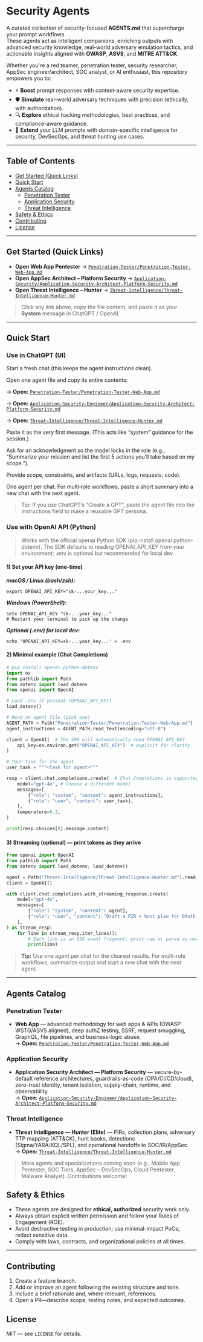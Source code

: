 # Security Agents

A curated collection of security-focused **AGENTS.md** that supercharge your prompt workflows.  
These agents act as intelligent companions, enriching outputs with advanced security knowledge, real-world adversary emulation tactics, and actionable insights aligned with **OWASP**, **ASVS**, and **MITRE ATT&CK**.

Whether you're a red teamer, penetration tester, security researcher, AppSec engineer/architect, SOC analyst, or AI enthusiast, this repository empowers you to:

- ⚡ **Boost** prompt responses with context-aware security expertise.  
- 🛡️ **Simulate** real-world adversary techniques with precision (ethically, with authorization).  
- 🔍 **Explore** ethical hacking methodologies, best practices, and compliance-aware guidance.  
- 🧠 **Extend** your LLM prompts with domain-specific intelligence for security, DevSecOps, and threat hunting use cases.

---

## Table of Contents
- [Get Started (Quick Links)](#get-started-quick-links)
- [Quick Start](#quick-start)
- [Agents Catalog](#agents-catalog)
  - [Penetration Tester](#penetration-tester)
  - [Application Security](#application-security)
  - [Threat Intelligence](#threat-intelligence)
- [Safety & Ethics](#safety--ethics)
- [Contributing](#contributing)
- [License](#license)

---

## Get Started (Quick Links)

- **Open Web App Pentester** → [`Penetration-Tester/Penetration-Tester-Web-App.md`](./Penetration-Tester/Penetration-Tester-Web-App.md)  
- **Open AppSec Architect – Platform Security** → [`Application-Security/Application-Security-Architect-Platform-Security.md`](./Application-Security/Application-Security-Architect-Platform-Security.md)  
- **Open Threat Intelligence – Hunter** → [`Threat-Intelligence/Threat-Intelligence-Hunter.md`](./Threat-Intelligence/Threat-Intelligence-Hunter.md)

> Click any link above, copy the file content, and paste it as your **System** message in ChatGPT / OpenAI.

---

## Quick Start

### Use in ChatGPT (UI)
Start a fresh chat (this keeps the agent instructions clean).

Open one agent file and copy its entire contents:

→ **Open:** [`Penetration-Tester/Penetration-Tester-Web-App.md`](./Penetration-Tester/Penetration-Tester-Web-App.md)

→ **Open:** [`Application-Security-Engineer/Application-Security-Architect-Platform-Security.md`](./Application-Security/Application-Security-Architect-Platform-Security.md)

 → **Open:** [`Threat-Intelligence/Threat-Intelligence-Hunter.md`](./Threat-Intelligence/Threat-Intelligence-Hunter.md)

Paste it as the very first message. (This acts like “system” guidance for the session.)

Ask for an acknowledgment so the model locks in the role (e.g., “Summarize your mission and list the first 5 actions you’ll take based on my scope.”).

Provide scope, constraints, and artifacts (URLs, logs, requests, code).

One agent per chat. For multi‑role workflows, paste a short summary into a new chat with the next agent.

>Tip: If you use ChatGPT’s “Create a GPT”, paste the agent file into the Instructions field to make a reusable GPT persona.

### Use with OpenAI API (Python)

>Works with the official openai Python SDK (pip install openai python-dotenv).
The SDK defaults to reading OPENAI_API_KEY from your environment; .env is optional but recommended for local dev

#### 1) Set your API key (one‑time)

***macOS / Linux (bash/zsh):***

```
export OPENAI_API_KEY="sk-...your_key..."
```

***Windows (PowerShell):***

```
setx OPENAI_API_KEY "sk-...your_key..."
# Restart your terminal to pick up the change
```

***Optional (.env) for local dev:***
```
echo 'OPENAI_API_KEY=sk-...your_key...' > .env
```

#### 2) Minimal example (Chat Completions)
```python
# pip install openai python-dotenv
import os
from pathlib import Path
from dotenv import load_dotenv
from openai import OpenAI

# Load .env if present (OPENAI_API_KEY)
load_dotenv()

# Read an agent file (pick one)
AGENT_PATH = Path("Penetration-Tester/Penetration-Tester-Web-App.md")
agent_instructions = AGENT_PATH.read_text(encoding="utf-8")

client = OpenAI(  # The SDK will automatically read OPENAI_API_KEY
    api_key=os.environ.get("OPENAI_API_KEY")  # explicit for clarity
)

# Your task for the agent
user_task = """<task for agent>"""

resp = client.chat.completions.create(  # Chat Completions is supported indefinitely
    model="gpt-4o", # Choose a different model
    messages=[
        {"role": "system", "content": agent_instructions},
        {"role": "user", "content": user_task},
    ],
    temperature=0.2,
)

print(resp.choices[0].message.content)
```
#### 3) Streaming (optional) — print tokens as they arrive
```python
from openai import OpenAI
from pathlib import Path
from dotenv import load_dotenv; load_dotenv()

agent = Path("Threat-Intelligence/Threat-Intelligence-Hunter.md").read_text(encoding="utf-8")
client = OpenAI()

with client.chat.completions.with_streaming_response.create(
    model="gpt-4o",
    messages=[
        {"role": "system", "content": agent},
        {"role": "user", "content": "Draft a PIR + hunt plan for OAuth consent phishing in our SaaS stack."}
    ],
) as stream_resp:
    for line in stream_resp.iter_lines():
        # Each line is an SSE event fragment; print raw or parse as needed
        print(line)
```

> **Tip:** Use one agent per chat for the clearest results. For multi-role workflows, summarize output and start a new chat with the next agent.

---

## Agents Catalog

### Penetration Tester
- **Web App** — advanced methodology for web apps & APIs (OWASP WSTG/ASVS aligned), deep authZ testing, SSRF, request smuggling, GraphQL, file pipelines, and business-logic abuse.  
  → **Open:** [`Penetration-Tester/Penetration-Tester-Web-App.md`](./Penetration-Tester/Penetration-Tester-Web-App.md)

### Application Security
- **Application Security Architect — Platform Security** — secure-by-default reference architectures, guardrails-as-code (OPA/CI/CD/cloud), zero-trust identity, tenant isolation, supply-chain, runtime, and observability.  
  → **Open:** [`Application-Security-Engineer/Application-Security-Architect-Platform-Security.md`](./Application-Security/Application-Security-Architect-Platform-Security.md)

### Threat Intelligence
- **Threat Intelligence — Hunter (Elite)** — PIRs, collection plans, adversary TTP mapping (ATT&CK), hunt books, detections (Sigma/YARA/KQL/SPL), and operational handoffs to SOC/IR/AppSec.  
  → **Open:** [`Threat-Intelligence/Threat-Intelligence-Hunter.md`](./Threat-Intelligence/Threat-Intelligence-Hunter.md)

> More agents and specializations coming soon (e.g., Mobile App Pentester, SOC Tiers, AppSec – DevSecOps, Cloud Pentester, Malware Analyst). Contributions welcome!



## Safety & Ethics

- These agents are designed for **ethical, authorized** security work only.  
- Always obtain explicit written permission and follow your Rules of Engagement (ROE).  
- Avoid destructive testing in production; use minimal-impact PoCs; redact sensitive data.  
- Comply with laws, contracts, and organizational policies at all times.

---

## Contributing

1. Create a feature branch.  
2. Add or improve an agent following the existing structure and tone.  
3. Include a brief rationale and, where relevant, references.  
4. Open a PR—describe scope, testing notes, and expected outcomes.


## License

MIT — see `LICENSE` for details.
